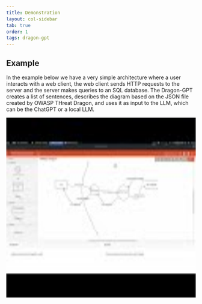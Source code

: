 ```yaml
---
title: Demonstration
layout: col-sidebar
tab: true
order: 1
tags: dragon-gpt
---
```


## Example

In the example below we have a very simple architecture where a user interacts with a web client, the web client sends HTTP requests to the server and the server makes queries to an SQL database. The Dragon-GPT creates a list of sentences, describes the diagram based on the JSON file created by OWASP THreat Dragon, and uses it as input to the LLM, which can be the ChatGPT or a local LLM.


<div align="center">
  <a href="https://www.youtube.com/watch?v=CUHcyfK1BXM">
    <img height="480px" src="assets/images/yt_preview.jpg" alt="Dragon-GPT Demonstration">
  </a>
</div>
